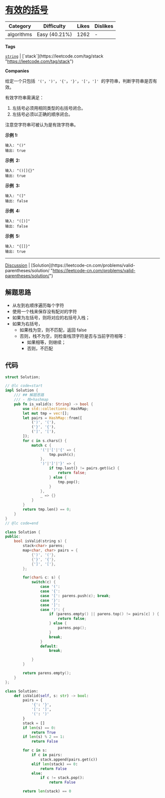 # [有效的括号](https://leetcode-cn.com/problems/valid-parentheses/description/ "https://leetcode-cn.com/problems/valid-parentheses/description/")

| Category   | Difficulty    | Likes | Dislikes |
| ---------- | ------------- | ----- | -------- |
| algorithms | Easy (40.21%) | 1262  | -        |

**Tags**

[`string`](https://leetcode.com/tag/string "https://leetcode.com/tag/string") | [`stack`](https://leetcode.com/tag/stack "https://leetcode.com/tag/stack")

**Companies**

给定一个只包括  `'('`，`')'`，`'{'`，`'}'`，`'['`，`']'`  的字符串，判断字符串是否有效。

有效字符串需满足：

1. 左括号必须用相同类型的右括号闭合。
2. 左括号必须以正确的顺序闭合。

注意空字符串可被认为是有效字符串。

**示例 1:**

```
输入: "()"
输出: true
```

**示例  2:**

```
输入: "()[]{}"
输出: true
```

**示例  3:**

```
输入: "(]"
输出: false
```

**示例  4:**

```
输入: "([)]"
输出: false
```

**示例  5:**

```
输入: "{[]}"
输出: true
```

---

[Discussion](https://leetcode-cn.com/problems/valid-parentheses/comments/ "https://leetcode-cn.com/problems/valid-parentheses/comments/") | [Solution](https://leetcode-cn.com/problems/valid-parentheses/solution/ "https://leetcode-cn.com/problems/valid-parentheses/solution/")

## 解题思路

- 从左到右顺序遍历每个字符
- 使用一个栈来保存没有配对的字符
- 如果为左括号，则将对应的右括号入栈；
- 如果为右括号，
  - 如果栈为空，则不匹配，返回 false
  - 否则，栈不为空，则检查栈顶字符是否与当前字符相等：
    - 如果相等，则继续；
    - 否则，不匹配

## 代码

```rust
struct Solution;

// @lc code=start
impl Solution {
    /// ## 解题思路
    /// - 栈+hashmap
    pub fn is_valid(s: String) -> bool {
        use std::collections::HashMap;
        let mut tmp = vec![];
        let pairs = HashMap::from([
            (')', '('),
            ('}', '{'),
            (']', '['),
        ]);
        for c in s.chars() {
            match c {
                '('|'['|'{' => {
                    tmp.push(c);
                },
                ')'|']'|'}' => {
                    if tmp.last() != pairs.get(&c) {
                        return false;
                    } else {
                        tmp.pop();
                    }
                },
                _ => {}
            }
        }
        return tmp.len() == 0;
    }
}
// @lc code=end


```

```cpp
class Solution {
public:
    bool isValid(string s) {
        stack<char> parens;
        map<char, char> pairs = {
            {')', '('},
            {'}', '{'},
            {']', '['},
        };

        for(char& c: s) {
            switch(c) {
                case '(':
                case '{':
                case '[': parens.push(c); break;
                case '}':
                case ']':
                case ')': {
                    if (parens.empty() || parens.top() != pairs[c] ) {
                        return false;
                    } else {
                        parens.pop();
                    }
                    break;
                }
                default:
                    break;

            }
        }

        return parens.empty();
    }
};
```

```python
class Solution:
    def isValid(self, s: str) -> bool:
        pairs = {
            '{': '}',
            '[': ']',
            '(': ')'
        }
        stack = []
        if len(s) == 0:
            return True
        if len(s) % 2 == 1:
            return False

        for c in s:
            if c in pairs:
                stack.append(pairs.get(c))
            elif len(stack) == 0:
                return False
            else:
                if c != stack.pop():
                    return False

        return len(stack) == 0
```

